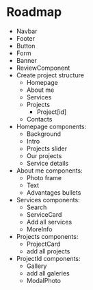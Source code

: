 # Roadmap

- Navbar
- Footer
- Button
- Form
- Banner
- ReviewComponent
- Create project structure
  - Homepage
  - About me
  - Services
  - Projects
    - Project[id]
  - Contacts
- Homepage components:
  - Background
  - Intro
  - Projects slider
  - Our projects
  - Service details
- About me components:
  - Photo frame
  - Text
  - Advantages bullets
- Services components:
  - Search
  - ServiceCard
  - Add all services
  - MoreInfo
- Projects components:
  - ProjectCard
  - add all projects
- ProjectId components:
  - Gallery
  - add all galeries
  - ModalPhoto
